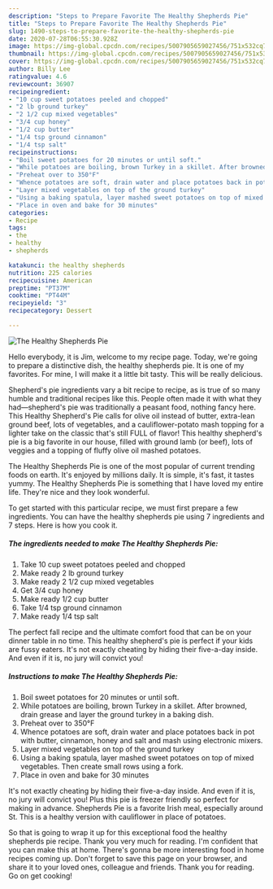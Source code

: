 ```yaml
---
description: "Steps to Prepare Favorite The Healthy Shepherds Pie"
title: "Steps to Prepare Favorite The Healthy Shepherds Pie"
slug: 1490-steps-to-prepare-favorite-the-healthy-shepherds-pie
date: 2020-07-28T06:55:30.928Z
image: https://img-global.cpcdn.com/recipes/5007905659027456/751x532cq70/the-healthy-shepherds-pie-recipe-main-photo.jpg
thumbnail: https://img-global.cpcdn.com/recipes/5007905659027456/751x532cq70/the-healthy-shepherds-pie-recipe-main-photo.jpg
cover: https://img-global.cpcdn.com/recipes/5007905659027456/751x532cq70/the-healthy-shepherds-pie-recipe-main-photo.jpg
author: Billy Lee
ratingvalue: 4.6
reviewcount: 36907
recipeingredient:
- "10 cup sweet potatoes peeled and chopped"
- "2 lb ground turkey"
- "2 1/2 cup mixed vegetables"
- "3/4 cup honey"
- "1/2 cup butter"
- "1/4 tsp ground cinnamon"
- "1/4 tsp salt"
recipeinstructions:
- "Boil sweet potatoes for 20 minutes or until soft."
- "While potatoes are boiling, brown Turkey in a skillet. After browned, drain grease and layer the ground turkey in a baking dish."
- "Preheat over to 350°F"
- "Whence potatoes are soft, drain water and place potatoes back in pot with butter, cinnamon, honey and salt and mash using electronic mixers."
- "Layer mixed vegetables on top of the ground turkey"
- "Using a baking spatula, layer mashed sweet potatoes on top of mixed vegetables. Then create small rows using a fork."
- "Place in oven and bake for 30 minutes"
categories:
- Recipe
tags:
- the
- healthy
- shepherds

katakunci: the healthy shepherds 
nutrition: 225 calories
recipecuisine: American
preptime: "PT37M"
cooktime: "PT44M"
recipeyield: "3"
recipecategory: Dessert

---
```



![The Healthy Shepherds Pie](https://img-global.cpcdn.com/recipes/5007905659027456/751x532cq70/the-healthy-shepherds-pie-recipe-main-photo.jpg)

Hello everybody, it is Jim, welcome to my recipe page. Today, we're going to prepare a distinctive dish, the healthy shepherds pie. It is one of my favorites. For mine, I will make it a little bit tasty. This will be really delicious.

Shepherd&#39;s pie ingredients vary a bit recipe to recipe, as is true of so many humble and traditional recipes like this. People often made it with what they had—shepherd&#39;s pie was traditionally a peasant food, nothing fancy here. This Healthy Shepherd&#39;s Pie calls for olive oil instead of butter, extra-lean ground beef, lots of vegetables, and a cauliflower-potato mash topping for a lighter take on the classic that&#39;s still FULL of flavor! This healthy shepherd&#39;s pie is a big favorite in our house, filled with ground lamb (or beef), lots of veggies and a topping of fluffy olive oil mashed potatoes.

The Healthy Shepherds Pie is one of the most popular of current trending foods on earth. It's enjoyed by millions daily. It is simple, it's fast, it tastes yummy. The Healthy Shepherds Pie is something that I have loved my entire life. They're nice and they look wonderful.


To get started with this particular recipe, we must first prepare a few ingredients. You can have the healthy shepherds pie using 7 ingredients and 7 steps. Here is how you cook it.

<!--inarticleads1-->

##### The ingredients needed to make The Healthy Shepherds Pie:

1. Take 10 cup sweet potatoes peeled and chopped
1. Make ready 2 lb ground turkey
1. Make ready 2 1/2 cup mixed vegetables
1. Get 3/4 cup honey
1. Make ready 1/2 cup butter
1. Take 1/4 tsp ground cinnamon
1. Make ready 1/4 tsp salt


The perfect fall recipe and the ultimate comfort food that can be on your dinner table in no time. This healthy shepherd&#39;s pie is perfect if your kids are fussy eaters. It&#39;s not exactly cheating by hiding their five-a-day inside. And even if it is, no jury will convict you! 

<!--inarticleads2-->

##### Instructions to make The Healthy Shepherds Pie:

1. Boil sweet potatoes for 20 minutes or until soft.
1. While potatoes are boiling, brown Turkey in a skillet. After browned, drain grease and layer the ground turkey in a baking dish.
1. Preheat over to 350°F
1. Whence potatoes are soft, drain water and place potatoes back in pot with butter, cinnamon, honey and salt and mash using electronic mixers.
1. Layer mixed vegetables on top of the ground turkey
1. Using a baking spatula, layer mashed sweet potatoes on top of mixed vegetables. Then create small rows using a fork.
1. Place in oven and bake for 30 minutes


It&#39;s not exactly cheating by hiding their five-a-day inside. And even if it is, no jury will convict you! Plus this pie is freezer friendly so perfect for making in advance. Shepherds Pie is a favorite Irish meal, especially around St. This is a healthy version with cauliflower in place of potatoes. 

So that is going to wrap it up for this exceptional food the healthy shepherds pie recipe. Thank you very much for reading. I'm confident that you can make this at home. There's gonna be more interesting food in home recipes coming up. Don't forget to save this page on your browser, and share it to your loved ones, colleague and friends. Thank you for reading. Go on get cooking!
